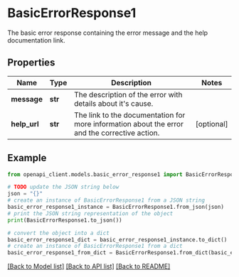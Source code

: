 # BasicErrorResponse1

The basic error response containing the error message and the help documentation link.

## Properties

Name | Type | Description | Notes
------------ | ------------- | ------------- | -------------
**message** | **str** | The description of the error with details about it&#39;s cause. | 
**help_url** | **str** | The link to the documentation for more information about the error and the corrective action. | [optional] 

## Example

```python
from openapi_client.models.basic_error_response1 import BasicErrorResponse1

# TODO update the JSON string below
json = "{}"
# create an instance of BasicErrorResponse1 from a JSON string
basic_error_response1_instance = BasicErrorResponse1.from_json(json)
# print the JSON string representation of the object
print(BasicErrorResponse1.to_json())

# convert the object into a dict
basic_error_response1_dict = basic_error_response1_instance.to_dict()
# create an instance of BasicErrorResponse1 from a dict
basic_error_response1_from_dict = BasicErrorResponse1.from_dict(basic_error_response1_dict)
```
[[Back to Model list]](../README.md#documentation-for-models) [[Back to API list]](../README.md#documentation-for-api-endpoints) [[Back to README]](../README.md)


